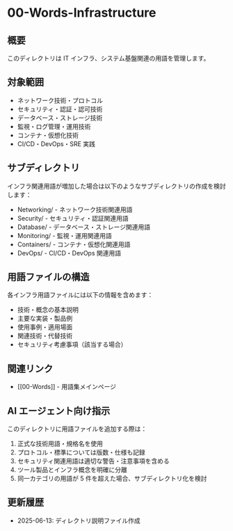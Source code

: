 # 00-Words-Infrastructure

## 概要

このディレクトリは IT インフラ、システム基盤関連の用語を管理します。

## 対象範囲

- ネットワーク技術・プロトコル
- セキュリティ・認証・認可技術
- データベース・ストレージ技術
- 監視・ログ管理・運用技術
- コンテナ・仮想化技術
- CI/CD・DevOps・SRE 実践

## サブディレクトリ

インフラ関連用語が増加した場合は以下のようなサブディレクトリの作成を検討します：

- Networking/ - ネットワーク技術関連用語
- Security/ - セキュリティ・認証関連用語
- Database/ - データベース・ストレージ関連用語
- Monitoring/ - 監視・運用関連用語
- Containers/ - コンテナ・仮想化関連用語
- DevOps/ - CI/CD・DevOps 関連用語

## 用語ファイルの構造

各インフラ用語ファイルには以下の情報を含めます：

- 技術・概念の基本説明
- 主要な実装・製品例
- 使用事例・適用場面
- 関連技術・代替技術
- セキュリティ考慮事項（該当する場合）

## 関連リンク

- [[00-Words]] - 用語集メインページ

## AI エージェント向け指示

このディレクトリに用語ファイルを追加する際は：

1. 正式な技術用語・規格名を使用
2. プロトコル・標準については版数・仕様も記録
3. セキュリティ関連用語は適切な警告・注意事項を含める
4. ツール製品とインフラ概念を明確に分離
5. 同一カテゴリの用語が 5 件を超えた場合、サブディレクトリ化を検討

## 更新履歴

- 2025-06-13: ディレクトリ説明ファイル作成
